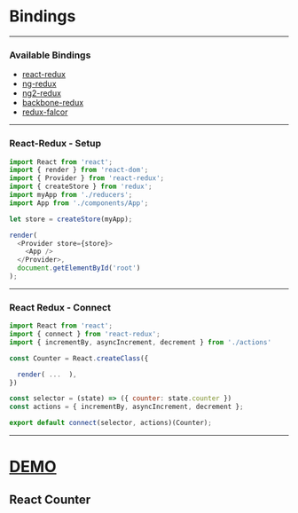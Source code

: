 <!-- .slide: data-background="img/background-orange-orig.jpg" -->

# Bindings

---

### Available Bindings
* [react-redux](https://github.com/gaearon/react-redux)
* [ng-redux](https://github.com/wbuchwalter/ng-redux)
* [ng2-redux](https://github.com/wbuchwalter/ng2-redux)
* [backbone-redux](https://github.com/redbooth/backbone-redux)
* [redux-falcor](https://github.com/ekosz/redux-falcor)

---

### React-Redux - Setup

```javascript
import React from 'react';
import { render } from 'react-dom';
import { Provider } from 'react-redux';
import { createStore } from 'redux';
import myApp from './reducers';
import App from './components/App';

let store = createStore(myApp);

render(
  <Provider store={store}>
    <App />
  </Provider>,
  document.getElementById('root')
);

```
---

### React Redux - Connect

```javascript
import React from 'react';
import { connect } from 'react-redux';
import { incrementBy, asyncIncrement, decrement } from './actions'

const Counter = React.createClass({

  render( ...  ),
})

const selector = (state) => ({ counter: state.counter })
const actions = { incrementBy, asyncIncrement, decrement };

export default connect(selector, actions)(Counter);
```

---

# [DEMO](http://localhost:8080/examples/react-counter)
## React Counter
